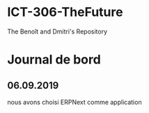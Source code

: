 # ICT-306-TheFuture
The Benoît and Dmitri's Repository
# Journal de bord 
## 06.09.2019
nous avons choisi ERPNext comme application
